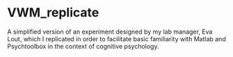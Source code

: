 # VWM_replicate

A simplified version of an experiment designed by my lab manager, Eva Lout, which I replicated in order to facilitate basic familiarity with Matlab and Psychtoolbox in the context of cognitive psychology.
